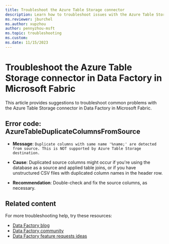 ```yaml
---
title: Troubleshoot the Azure Table Storage connector
description: Learn how to troubleshoot issues with the Azure Table Storage connector in Data Factory in Microsoft Fabric.
ms.reviewer: jburchel
ms.author: xupzhou
author: pennyzhou-msft
ms.topic: troubleshooting
ms.custom:
ms.date: 11/15/2023
---
```


# Troubleshoot the Azure Table Storage connector in Data Factory in Microsoft Fabric

This article provides suggestions to troubleshoot common problems with the Azure Table Storage connector in Data Factory in Microsoft Fabric.

## Error code: AzureTableDuplicateColumnsFromSource

- **Message**: `Duplicate columns with same name '%name;' are detected from source. This is NOT supported by Azure Table Storage destination.`

- **Cause**: Duplicated source columns might occur if you're using the database as a source and applied table joins, or if you have unstructured CSV files with duplicated column names in the header row.

- **Recommendation**:  Double-check and fix the source columns, as necessary.

## Related content

For more troubleshooting help, try these resources:

- [Data Factory blog](https://blog.fabric.microsoft.com/en-us/blog/category/data-factory)
- [Data Factory community](https://community.fabric.microsoft.com/t5/Data-Factory-preview-Community/ct-p/datafactory)
- [Data Factory feature requests ideas](https://ideas.fabric.microsoft.com/)

